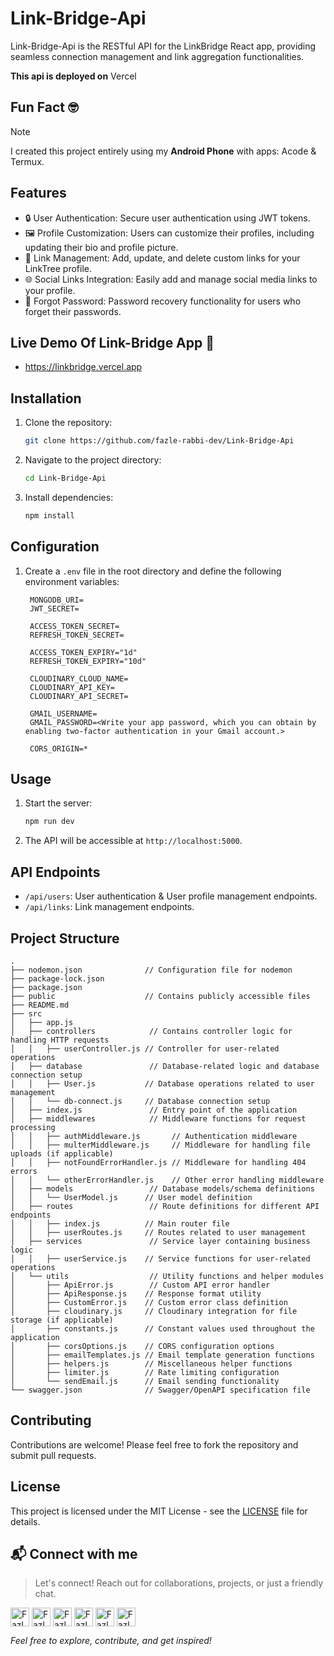 # Link-Bridge-Api

Link-Bridge-Api is the RESTful API for the LinkBridge React app, providing seamless connection management and link aggregation functionalities.

**This api is deployed on** Vercel

## Fun Fact 🤓
> [!NOTE]
> I created this project entirely using my **Android Phone** with apps: Acode & Termux.

## Features

- 🔒 User Authentication: Secure user authentication using JWT tokens.
- 🖼️ Profile Customization: Users can customize their profiles, including updating their bio and profile picture.
- 🔗 Link Management: Add, update, and delete custom links for your LinkTree profile.
- 🌐 Social Links Integration: Easily add and manage social media links to your profile.
- 🔑 Forgot Password: Password recovery functionality for users who forget their passwords.

## Live Demo Of Link-Bridge App 🎉
- https://linkbridge.vercel.app

## Installation

1. Clone the repository:
   ```bash
   git clone https://github.com/fazle-rabbi-dev/Link-Bridge-Api
   ```
2. Navigate to the project directory:
   ```bash
   cd Link-Bridge-Api
   ```
3. Install dependencies:
   ```bash
   npm install
   ```

## Configuration

1. Create a `.env` file in the root directory and define the following environment variables:
   ```plaintext
    MONGODB_URI=
    JWT_SECRET=
    
    ACCESS_TOKEN_SECRET=
    REFRESH_TOKEN_SECRET=
    
    ACCESS_TOKEN_EXPIRY="1d"
    REFRESH_TOKEN_EXPIRY="10d"
    
    CLOUDINARY_CLOUD_NAME=
    CLOUDINARY_API_KEY=
    CLOUDINARY_API_SECRET=
    
    GMAIL_USERNAME=
    GMAIL_PASSWORD=<Write your app password, which you can obtain by enabling two-factor authentication in your Gmail account.>
    
    CORS_ORIGIN=*

   ```

## Usage

1. Start the server:
   ```bash
   npm run dev
   ```
2. The API will be accessible at `http://localhost:5000`.

## API Endpoints

- `/api/users`: User authentication & User profile management endpoints.
- `/api/links`: Link management endpoints.

## Project Structure
```
.
├── nodemon.json              // Configuration file for nodemon
├── package-lock.json
├── package.json
├── public                    // Contains publicly accessible files
├── README.md
├── src
│   ├── app.js
│   ├── controllers            // Contains controller logic for handling HTTP requests
│   │   ├── userController.js // Controller for user-related operations
│   ├── database               // Database-related logic and database connection setup
│   │   ├── User.js           // Database operations related to user management
│   │   └── db-connect.js     // Database connection setup
│   ├── index.js               // Entry point of the application
│   ├── middlewares            // Middleware functions for request processing
│   │   ├── authMiddleware.js       // Authentication middleware
│   │   ├── multerMiddleware.js     // Middleware for handling file uploads (if applicable)
│   │   ├── notFoundErrorHandler.js // Middleware for handling 404 errors
│   │   └── otherErrorHandler.js    // Other error handling middleware
│   ├── models                 // Database models/schema definitions
│   │   └── UserModel.js      // User model definition
│   ├── routes                 // Route definitions for different API endpoints
│   │   ├── index.js          // Main router file
│   │   ├── userRoutes.js     // Routes related to user management
│   ├── services               // Service layer containing business logic
│   │   ├── userService.js    // Service functions for user-related operations
│   └── utils                  // Utility functions and helper modules
│       ├── ApiError.js        // Custom API error handler
│       ├── ApiResponse.js    // Response format utility
│       ├── CustomError.js    // Custom error class definition
│       ├── cloudinary.js     // Cloudinary integration for file storage (if applicable)
│       ├── constants.js      // Constant values used throughout the application
│       ├── corsOptions.js    // CORS configuration options
│       ├── emailTemplates.js // Email template generation functions
│       ├── helpers.js        // Miscellaneous helper functions
│       ├── limiter.js        // Rate limiting configuration
│       └── sendEmail.js      // Email sending functionality
└── swagger.json              // Swagger/OpenAPI specification file
```

## Contributing

Contributions are welcome! Please feel free to fork the repository and submit pull requests.

## License

This project is licensed under the MIT License - see the [LICENSE](LICENSE) file for details.

## 📬 Connect with me

> Let's connect! Reach out for collaborations, projects, or just a friendly chat.

<a target="_blank" href="https://linkedin.com/in/fazlerabbidev" ><img align="center" src="https://cdn.jsdelivr.net/npm/simple-icons@3.0.1/icons/linkedin.svg" alt="Fazle Rabbi" height="30" width="auto" /></a>
<a target="_blank" href="https://twitter.com/fazle_rabbi_dev" ><img align="center" src="https://seeklogo.com/images/T/twitter-x-logo-101C7D2420-seeklogo.com.png?v=638258862800000000" alt="Fazle Rabbi" height="30" width="auto" /></a>
<a target="_blank" href="https://medium.com/@fazle-rabbi-dev" ><img align="center" src="https://cdn.jsdelivr.net/npm/simple-icons@3.0.1/icons/medium.svg" alt="Fazle Rabbi" height="30" width="auto" /></a>
<a target="_blank" href="https://dev.to/fazle-rabbi-dev" ><img align="center" src="https://seeklogo.com/images/D/dev-to-logo-BDC0EFA32F-seeklogo.com.png" alt="Fazle Rabbi" height="30" width="auto" /></a>
<a target="_blank" href="https://facebook.com/fazlerabbidev" ><img align="center" src="https://seeklogo.com/images/F/facebook-icon-black-logo-133935095E-seeklogo.com.png" alt="Fazle Rabbi" height="30" width="auto" /></a>
<a target="_blank" href="https://instagram.com/fazle_rabbi_dev" ><img align="center" src="https://cdn.jsdelivr.net/npm/simple-icons@3.0.1/icons/instagram.svg" alt="Fazle Rabbi" height="30" width="auto" /></a>

*Feel free to explore, contribute, and get inspired!*

